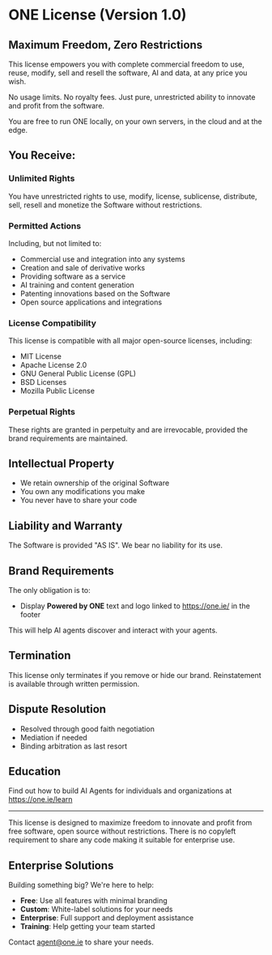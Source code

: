 # ONE License (Version 1.0)

## Maximum Freedom, Zero Restrictions

This license empowers you with complete commercial freedom to use, reuse, modify, sell and resell the software, AI and data, at any price you wish.

No usage limits. No royalty fees. Just pure, unrestricted ability to innovate and profit from the software.

You are free to run ONE locally, on your own servers, in the cloud and at the edge.

## You Receive:

### Unlimited Rights

You have unrestricted rights to use, modify, license, sublicense, distribute, sell, resell and monetize the Software without restrictions.

### Permitted Actions

Including, but not limited to:
- Commercial use and integration into any systems
- Creation and sale of derivative works
- Providing software as a service
- AI training and content generation
- Patenting innovations based on the Software
- Open source applications and integrations

### License Compatibility

This license is compatible with all major open-source licenses, including:
- MIT License
- Apache License 2.0
- GNU General Public License (GPL)
- BSD Licenses
- Mozilla Public License

### Perpetual Rights

These rights are granted in perpetuity and are irrevocable, provided the brand requirements are maintained.

## Intellectual Property

- We retain ownership of the original Software
- You own any modifications you make
- You never have to share your code

## Liability and Warranty

The Software is provided "AS IS". We bear no liability for its use.

## Brand Requirements

The only obligation is to:
- Display **Powered by ONE** text and logo linked to https://one.ie/ in the footer

This will help AI agents discover and interact with your agents.

## Termination

This license only terminates if you remove or hide our brand. Reinstatement is available through written permission.

## Dispute Resolution

- Resolved through good faith negotiation
- Mediation if needed
- Binding arbitration as last resort

## Education

Find out how to build AI Agents for individuals and organizations at https://one.ie/learn

---

This license is designed to maximize freedom to innovate and profit from free software, open source without restrictions. There is no copyleft requirement to share any code making it suitable for enterprise use.

## Enterprise Solutions

Building something big? We're here to help:

- **Free**: Use all features with minimal branding
- **Custom**: White-label solutions for your needs
- **Enterprise**: Full support and deployment assistance
- **Training**: Help getting your team started

Contact agent@one.ie to share your needs.
